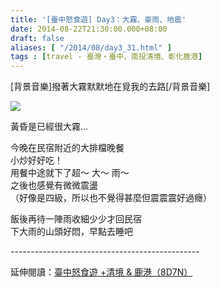 ```yaml
---
title: '[臺中怒食遊] Day3：大霧、豪雨、地震'
date: 2014-08-22T21:30:00.000+08:00
draft: false
aliases: [ "/2014/08/day3_31.html" ]
tags : [travel - 臺灣・臺中、南投清境、彰化鹿港]
---
```


\[背景音樂\]撥著大霧默默地在覓我的去路\[/背景音樂\]  

[![](https://3.bp.blogspot.com/-j2iwNY3GOOg/XEwaXUl7vQI/AAAAAAAAGiM/aITFDD9bogsTMUwmTTRIdiO05Rh4yVLZACLcBGAs/s640/14759361750_5949c1027a_z.jpg)](https://3.bp.blogspot.com/-j2iwNY3GOOg/XEwaXUl7vQI/AAAAAAAAGiM/aITFDD9bogsTMUwmTTRIdiO05Rh4yVLZACLcBGAs/s1600/14759361750_5949c1027a_z.jpg)

黃昏是已經很大霧...  
  
今晚在民宿附近的大排檔晚餐  
小炒好好吃！  
用餐中途就下了超～ 大～ 雨～  
之後也感覺有微微震盪  
（好像是四級，所以也不覺得甚麼但震震震好過癮）  
  
飯後再待一陣雨收細少少才回民宿  
下大雨的山頭好悶，早點去睡吧  
  
\-----------------------------------------------  
  
延伸閱讀：[臺中怒食遊 +清境 & 鹿港（8D7N）](http://www.hidie.net/2014/09/8d7n.html)